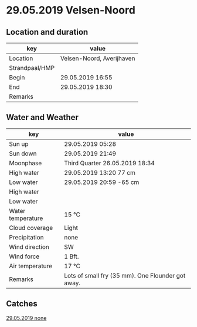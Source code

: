 # 29.05.2019 Velsen-Noord

## Location and duration

key | value |
----|-------|
Location | Velsen-Noord, Averijhaven |
Strandpaal/HMP | |
Begin | 29.05.2019  16:55 |
End | 29.05.2019  18:30 |
Remarks | |

## Water and Weather

key | value |
----|-------|
Sun up | 29.05.2019 05:28 |
Sun down | 29.05.2019 21:49 |
Moonphase | Third Quarter 26.05.2019 18:34 |
High water | 29.05.2019 13:20 77 cm |
Low water | 29.05.2019 20:59 -65 cm |
High water | |
Low water | |
Water temperature | 15 °C |
Cloud coverage | Light |
Precipitation | none |
Wind direction | SW |
Wind force | 1 Bft. |
Air temperature | 17 °C |
Remarks | Lots of small fry (35 mm). One Flounder got away. |

## Catches

[29.05.2019 none](catches/20190529_none.md)

